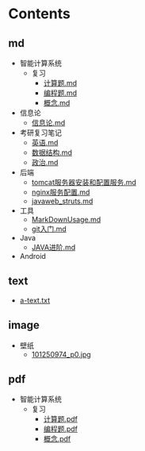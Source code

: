 # Contents
## md
  - 智能计算系统
    - 复习
      - [计算题.md](./md/智能计算系统/复习/计算题.md)
      - [编程题.md](./md/智能计算系统/复习/编程题.md)
      - [概念.md](./md/智能计算系统/复习/概念.md)
  - 信息论
    - [信息论.md](./md/信息论/信息论.md)
  - 考研复习笔记
    - [英语.md](./md/考研复习笔记/英语.md)
    - [数据结构.md](./md/考研复习笔记/数据结构.md)
    - [政治.md](./md/考研复习笔记/政治.md)
  - 后端
    - [tomcat服务器安装和配置服务.md](./md/后端/tomcat服务器安装和配置服务.md)
    - [nginx服务配置.md](./md/后端/nginx服务配置.md)
    - [javaweb_struts.md](./md/后端/javaweb_struts.md)
  - 工具
    - [MarkDownUsage.md](./md/工具/MarkDownUsage.md)
    - [git入门.md](./md/工具/git入门.md)
  - Java
    - [JAVA进阶.md](./md/Java/JAVA进阶.md)
  - Android
## text
  - [a-text.txt](./text/a-text.txt)
## image
  - 壁纸
    - [101250974_p0.jpg](./image/壁纸/101250974_p0.jpg)
## pdf
  - 智能计算系统
    - 复习
      - [计算题.pdf](./pdf/智能计算系统/复习/计算题.pdf)
      - [编程题.pdf](./pdf/智能计算系统/复习/编程题.pdf)
      - [概念.pdf](./pdf/智能计算系统/复习/概念.pdf)
